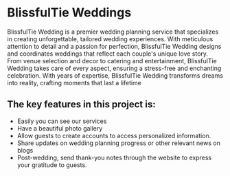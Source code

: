 
# BlissfulTie Weddings

BlissfulTie Wedding is a premier wedding planning service that specializes in creating unforgettable, tailored wedding experiences. With meticulous attention to detail and a passion for perfection, BlissfulTie Wedding designs and coordinates weddings that reflect each couple's unique love story. From venue selection and decor to catering and entertainment, BlissfulTie Wedding takes care of every aspect, ensuring a stress-free and enchanting celebration. With years of expertise, BlissfulTie Wedding transforms dreams into reality, crafting moments that last a lifetime


## The key features in this project is:

 - Easily you can see our services
 - Have a beautiful photo gallery 
 - Allow guests to create accounts to access personalized information.
 - Share updates on wedding planning progress or other relevant news 
   on blogs
 - Post-wedding, send thank-you notes through the website to express your gratitude to guests.  